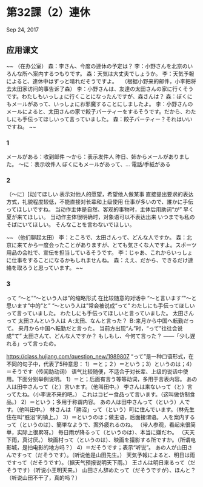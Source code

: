 # 第32課（2）連休
Sep 24, 2017

## 应用课文
~~
（在办公室）
森：李さん、今度の連休の予定は？
李：小野さんを北京のいろんな所へ案内するつもりです。
森：天気は大丈夫でしょうか。
李：天気予報によると、連休中はずっと晴れだそうですよ。
 
（根据小野来的邮件，小李把将去太田家访问的事告诉了森）
李：小野さんは、友達の太田さんの家に行くそうです。わたしもいっしょに行くことになったんですが、森さんは？
森：ぼくにもメールがあって、いっしょにお邪魔することにしましたよ。
李：小野さんのメールによると、太田さんの家で餃子パーティーをするそうです。だから、わたしにも手伝ってほしいって言っていました。
森：餃子パーティー？それはいいですね。
~~

### 1
メールがある：收到邮件
～から：表示发件人
昨日、姉からメールがありました。
～に：表示收件人
ぼくにもメールがあって、…
電話/手紙がある
### 2
（～に）[动]てほしい
表示对他人的愿望，希望他人做某事
直接提出要求的表达方式，礼貌程度较低，不能直接对长辈和上级使用
仕事が多いので、誰かに手伝ってほしいですね。
当动作主体是自然、客观的事物时，主体后用助词“が”
早く夏が来てほしい。
当动作主体很明确时，对象语可以不表达出来
いつまでも私のそばにいてほしい。
そんなことを言わないでほしい。

~~
（他们聊起太田）
李：ところで、太田さんって、どんな人ですか。
森：北京に来てから一度会ったことがありますが、とても気さくな人ですよ。スポーツ用品の会社で、宣伝を担当しているそうです。
李：じゃあ、これからいっしょに仕事をすることになるかもしれませんね。
森：ええ、だから、できるだけ連絡を取ろうと思っています。
~~

### 3
って
“～と”“～という人は”的缩略形式
在比较随意的对话中
“～と言います”“～と思います”中的“と”
“～という人は”常会被说成“って”
わたしにも手伝ってほしいって言っていました。
わたしにも手伝ってほしいと言っていました。
太田さんって
太田さんという人は
Ａ:太田、なんと言った？
Ｂ:来月から中国へ転勤だって。
来月から中国へ転勤だと言った。
当前方出现“ん”时，“って”往往会说成“て”
太田さんて、どんな人ですか？
もしもし、今何て言った？
——「少し遅れる」って言ったの。

https://class.hujiang.com/question_new/1989807
“って”是一种口语形式，在不同的句子中，代表了5种意思：
1）＝と；２）＝という；3）というのは；4）＝そうです（传闻助动词）
语气比较随便，不适合于对长辈、上级的说话中使用。下面分别举例说明。
1）＝と；后面有言う等等动词，多用于言表内容。 
あの人は田中さんって（と）言います。（他叫田中。） 
李さんは来ないって（と）言ってたね。（小李说不来的吧。）
これはコピー食品って言います。（这叫做仿制食品。）
2）＝という；多用于称谓内容。 
あの人は田中さんって（という）人です。（他叫田中。） 
林さんは「勝沼」って（という）町に住んでいます。（林先生住在叫“胜沼”的镇上。）
3）＝というのは；做主语，后面接谓语。 
人を案内するって（というのは）、簡単なようで、案外疲れるのね。
（带人参观，看起来很简单，实际上很累呀。） 
毎日雨が降るって（というのは）、本当に嫌だわ。
（天天下雨，真讨厌。） 
映画村って（というのは）、映画を撮影する所ですか。（所谓电影城，是拍电影的地方吗？）
4）＝だそうです；表示“听说”。 
あの人が山田さんですって（だそうです）。（听说他是山田先生。）
天気予報によると、明日は雨ですって（だそうです）。（据天气预报说明天下雨。） 
王さんは明日来るって（だそうです）（听说小王明天来。） 
山田さん辞めたって（だそうですが）、ほんと？（听说山田不干了，真的吗？）